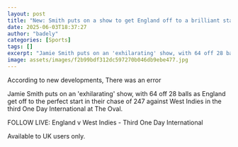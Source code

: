 ```yaml
---
layout: post
title: "New: Smith puts on a show to get England off to a brilliant start"
date: 2025-06-03T18:37:27
author: "badely"
categories: [Sports]
tags: []
excerpt: "Jamie Smith puts on an 'exhilarating' show, with 64 off 28 balls as England get off to the perfect start in their chase of 247 against West Indies in "
image: assets/images/f2b99bdf312dc597270b046db9ebe477.jpg
---
```


According to new developments, There was an error

Jamie Smith puts on an 'exhilarating' show, with 64 off 28 balls as England get off to the perfect start in their chase of 247 against West Indies in the third One Day International at The Oval.

FOLLOW LIVE: England v West Indies - Third One Day International

Available to UK users only.

